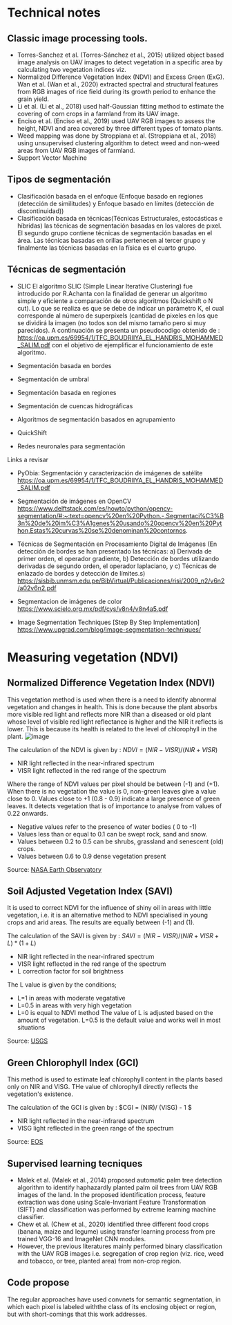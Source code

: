 # Technical notes

## Classic image processing tools. 
- Torres-Sanchez et al. (Torres-Sánchez et al., 2015) utilized object based image analysis on UAV images to detect vegetation in a specific area by calculating two vegetation indices viz. 
- Normalized Difference Vegetation Index (NDVI) and Excess Green (ExG). Wan et al. (Wan et al., 2020) extracted spectral and structural features from RGB images of rice field during its growth period to enhance the grain yield. 
- Li et al. (Li et al., 2018) used half-Gaussian fitting method to estimate the covering of corn crops in a farmland from its UAV image. 
- Enciso et al. (Enciso et al., 2019) used UAV RGB images to assess the height, NDVI and area covered by three different types of tomato plants.
- Weed mapping was done by Stroppiana et al. (Stroppiana et al., 2018) using unsupervised clustering algorithm to detect weed and non-weed areas from UAV RGB images of farmland.
- Support Vector Machine



## Tipos de segmentación
- Clasificación basada en el enfoque (Enfoque basado en regiones (detección de similitudes) y Enfoque basado en límites (detección de discontinuidad))
- Clasificación basada en técnicas(Técnicas Estructurales, estocásticas e híbridas)
las técnicas de segmentación basadas en los valores de pıxel. El segundo grupo contiene técnicas de segmentación basadas en el área. Las técnicas basadas en orillas pertenecen al tercer grupo y finalmente las técnicas basadas en la física es el cuarto grupo.
## Técnicas de segmentación
- SLIC
El algoritmo SLIC (Simple Linear Iterative Clustering) fue introducido por R.Achanta con la finalidad de generar un algoritmo simple y eficiente a comparación de otros algoritmos (Quickshift o N cut). Lo que se realiza es que se debe de indicar un parámetro K, el cual corresponde al número de superpixels (cantidad de pixeles en los que se dividirá la imagen (no todos son del mismo tamaño pero si muy parecidos).  A continuación se presenta un pseudocodigo obtenido de : https://oa.upm.es/69954/1/TFC_BOUDRIIYA_EL_HANDRIS_MOHAMMED_SALIM.pdf con el objetivo de ejemplificar el funcionamiento de este algoritmo.
<p align="center">
  <![image](https://user-images.githubusercontent.com/111094131/191816901-fb7cc23f-c1b4-4a94-a8f5-6121936e7ffe.png)>
</p>




- Segmentación basada en bordes

- Segmentación de umbral

- Segmentación basada en regiones

- Segmentación de cuencas hidrográficas

- Algoritmos de segmentación basados en agrupamiento

- QuickShift

- Redes neuronales para segmentación

Links a revisar
- PyObia: Segmentación y caracterización de imágenes de satélite
https://oa.upm.es/69954/1/TFC_BOUDRIIYA_EL_HANDRIS_MOHAMMED_SALIM.pdf

- Segmentación de imágenes en OpenCV https://www.delftstack.com/es/howto/python/opencv-segmentation/#:~:text=opencv%20en%20Python.-,Segmentaci%C3%B3n%20de%20im%C3%A1genes%20usando%20opencv%20en%20Python,Estas%20curvas%20se%20denominan%20contornos.

- Técnicas de Segmentación en Procesamiento Digital de Imágenes (En detección de bordes se han presentado las técnicas: a) Derivada de primer orden, el operador gradiente, b) Detección de bordes utilizando derivadas de segundo orden, el operador laplaciano, y c) Técnicas de enlazado de bordes y detección de límites.s)
https://sisbib.unmsm.edu.pe/BibVirtual/Publicaciones/risi/2009_n2/v6n2/a02v6n2.pdf

- Segmentacion de imágenes de color
https://www.scielo.org.mx/pdf/cys/v8n4/v8n4a5.pdf

- Image Segmentation Techniques [Step By Step Implementation]
https://www.upgrad.com/blog/image-segmentation-techniques/


# Measuring vegetation  (NDVI)
## Normalized Difference Vegetation Index (NDVI)
This vegetation method is used when there is a need to identify abnormal vegetation and changes in health. This is done because the plant absorbs more visible red light and reflects more NIR than a diseased or old plant whose level of visible red light reflectance is higher and the NIR it reflects is lower. This is because its health is related to the level of chlorophyll in the plant. 
![image](https://user-images.githubusercontent.com/111094131/193896755-e1883078-b1f3-4e07-bf94-2ef90c74585d.png)

The calculation of the NDVI is given by :
$NDVI = (NIR - VISR)/ (NIR + VISR)$
- NIR light reflected in the near-infrared spectrum
- VISR light reflected in the red range of the spectrum

Where the range of NDVI values per pixel should be between (-1) and (+1).
When there is no vegetation the value is 0, non-green leaves give a value close to 0. Values close to +1 (0.8 - 0.9) indicate a large presence of green leaves. It detects vegetation that is of importance to analyse from values of 0.22 onwards.
- Negative values refer to the presence of water bodies ( 0 to -1)
- Values less than or equal to 0.1 can be swept rock, sand and snow. 
- Values between 0.2 to 0.5 can be shrubs, grassland and senescent (old) crops.
- Values between 0.6 to 0.9 dense vegetation present

Source: [NASA Earth Observatory](https://earthobservatory.nasa.gov/features/MeasuringVegetation/measuring_vegetation_2.php)
## Soil Adjusted Vegetation Index (SAVI)
It is used to correct NDVI for the influence of shiny oil in areas with little vegetation, i.e. it is an alternative method to NDVI specialised in young crops and arid areas. The results are equally between (-1) and (1).

The calculation of the SAVI is given by :
$SAVI = (NIR - VISR) / (NIR + VISR + L)  * (1 + L)$
- NIR light reflected in the near-infrared spectrum
- VISR light reflected in the red range of the spectrum
- L correction factor for soil brightness

The L value is given by the conditions;
- L=1 in areas with moderate vegatative
- L=0.5 in areas with very high vegetation
- L=0 is equal to NDVI method
The value of L is adjusted based on the amount of vegetation. L=0.5 is the default value and works well in most situations

Source: [USGS](https://www.usgs.gov/landsat-missions/landsat-soil-adjusted-vegetation-index)

## Green Chlorophyll Index (GCI)
This method is used to estimate leaf chlorophyll content in the plants based only on NIR and VISG. THe value of chlorophyll directly reflects the vegetation's existence.

The calculation of the GCI is given by :
$CGI = (NIR)/ (VISG)  - 1 $

- NIR light reflected in the near-infrared spectrum
- VISG light reflected in the green range of the spectrum


Source: [EOS](https://eos.com/make-an-analysis/chlorophyll-index/)


## Supervised learning tecniques
- Malek et al. (Malek et al., 2014) proposed automatic palm tree detection algorithm to identify haphazardly planted palm oil trees from UAV RGB images of the land. In the proposed identification process, feature extraction was done using Scale-Invariant Feature Transformation (SIFT) and classification was performed by extreme learning machine classifier.
- Chew et al. (Chew et al., 2020) identified three different food crops (banana, maize and legume) using transfer learning process from pre trained VGG-16 and ImageNet CNN modules.
- However, the previous literatures mainly performed binary classification with the UAV RGB images i.e. segregation of crop region (viz. rice, weed and tobacco, or tree, planted area) from non-crop region.

## Code propose
The regular approaches have used convnets for semantic segmentation, in which each pixel is labeled withthe class of its enclosing object or region, but with short-comings that this work addresses.
